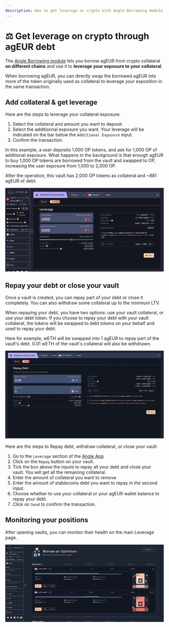 ```yaml
---
description: How to get leverage on crypto with Angle Borrowing module
---
```


# ⚖️ Get leverage on crypto through agEUR debt

The [Angle Borrowing module](/borrowing-module/README.md) lets you borrow agEUR from crypto collateral **on different chains** and use it to **leverage your exposure to your collateral**.

When borrowing agEUR, you can directly swap the borrowed agEUR into more of the token originally used as collateral to leverage your exposition in the same transaction.

## Add collateral & get leverage

Here are the steps to leverage your collateral exposure:

1. Select the collateral and amount you want to deposit.
2. Select the additionnal exposure you want. Your leverage will be indicated on the bar below the `Additional Exposure` input.
3. Confirm the transaction.

In this example, a user deposits 1,000 OP tokens, and ask for 1,000 OP of additional exposure. What happens in the background is that enough agEUR to buy 1,000 OP tokens are borrowed from the vault and swapped to OP, increasing the user exposure from 1,000 to 2,000 OP.

After the operation, this vault has 2,000 OP tokens as collateral and ~881 agEUR of debt.

![Leverage with OP](/.gitbook/assets/leverage-OP.png)

## Repay your debt or close your vault

Once a vault is created, you can repay part of your debt or close it completely. You can also withdraw some collateral up to the minimum LTV.

When repaying your debt, you have two options: use your vault collateral, or use your debt token. If you choose to repay your debt with your vault collateral, the tokens will be swapped to debt tokens on your behalf and used to repay your debt.

Here for example, wETH will be swapped into 1 agEUR to repay part of the vault's debt. 0.01 wETH of the vault's collateral will also be withdrawn.

![Repay and withdraw](/.gitbook/assets/repay-with-collat.png)

Here are the steps to Repay debt, withdraw collateral, or close your vault:

1. Go to the `Leverage` section of the [Angle App](https://app.angle.money/#/leverage)
2. Click on the `Repay` button on your vault.
3. Tick the box above the inputs to repay all your debt and close your vault. You will get all the remaining collateral.
4. Enter the amount of collateral you want to remove
5. Enter the amount of stablecoins debt you want to repay in the second input.
6. Choose whether to use your collateral or your agEUR wallet balance to repay your debt.
7. Click on `Send` to confirm the transaction.

## Monitoring your positions

After opening vaults, you can monitor their health on the main Leverage page.

![Vaults list](../../../.gitbook/assets/vaults-list.png)
